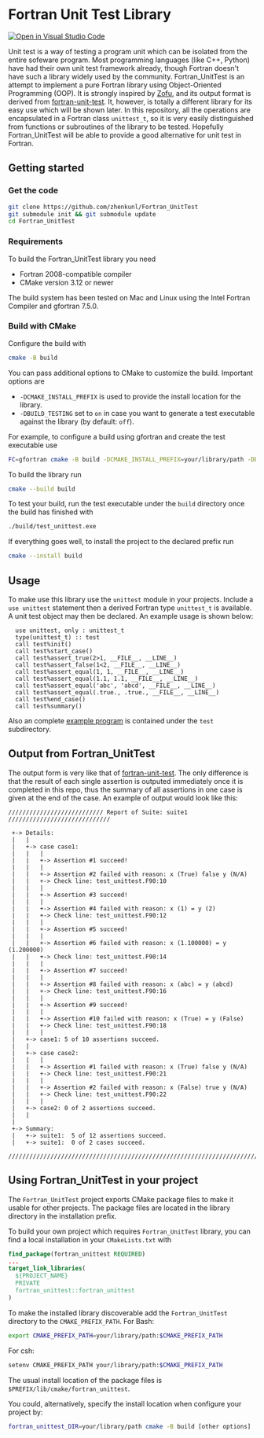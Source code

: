 # Fortran Unit Test Library
[![Open in Visual Studio Code](https://open.vscode.dev/badges/open-in-vscode.svg)](https://open.vscode.dev/github.com/zhenkunl/Fortran_UnitTest)

Unit test is a way of testing a program unit which can be isolated from the entire sofeware program. Most programming languages (like C++, Python) have had their own unit test framework already, though Fortran doesn't have such a library widely used by the community. Fortran_UnitTest is an attempt to implement a pure Fortran library using Object-Oriented Programming (OOP). It is strongly inspired by [Zofu](https://github.com/acroucher/zofu), and its output format is derived from [fortran-unit-test](https://github.com/dongli/fortran-unit-test). It, however, is totally a different library for its easy use which will be shown later. In this repository, all the operations are encapsulated in a Fortran class `unittest_t`, so it is very easily distinguished from functions or subroutines of the library to be tested. Hopefully Fortran_UnitTest will be able to provide a good alternative for unit test in Fortran.

## Getting started

### Get the code
```sh
git clone https://github.com/zhenkunl/Fortran_UnitTest
git submodule init && git submodule update
cd Fortran_UnitTest
```

### Requirements
To build the Fortran_UnitTest library you need
* Fortran 2008-compatible compiler
* CMake version 3.12 or newer

The build system has been tested on Mac and Linux using the Intel Fortran Compiler and gfortran 7.5.0.

### Build with CMake
Configure the build with
```sh
cmake -B build
```
You can pass additional options to CMake to customize the build.
Important options are
* `-DCMAKE_INSTALL_PREFIX` is used to provide the install location for the library.
* `-DBUILD_TESTING` set to `on` in case you want to generate a test executable against the library (by default: `off`).

For example, to configure a build using gfortran and create the test executable use
```sh
FC=gfortran cmake -B build -DCMAKE_INSTALL_PREFIX=your/library/path -DBUILD_TESTING=on
```
To build the library run
```sh
cmake --build build
```
To test your build, run the test executable under the `build` directory once the build has finished with
```sh
./build/test_unittest.exe
```
If everything goes well, to install the project to the declared prefix run
```sh
cmake --install build
```

## Usage
To make use this library use the `unittest` module in your projects. Include a `use unittest` statement then a derived Fortran type `unittest_t` is available. A unit test object may then be declared. An example usage is shown below:
```Fortran
  use unittest, only : unittest_t
  type(unittest_t) :: test
  call test%init()
  call test%start_case()
  call test%assert_true(2>1, __FILE__, __LINE__)
  call test%assert_false(1<2, __FILE__, __LINE__)
  call test%assert_equal(1, 1, __FILE__, __LINE__)
  call test%assert_equal(1.1, 1.1, __FILE__, __LINE__)
  call test%assert_equal('abc', 'abcd', __FILE__, __LINE__)
  call test%assert_equal(.true., .true., __FILE__, __LINE__)
  call test%end_case()
  call test%summary()
```
Also an complete [example program](https://github.com/zhenkunl/Fortran_UnitTest/blob/main/test/test_unittest.F90) is contained under the `test` subdirectory.
## Output from Fortran_UnitTest
The output form is very like that of [fortran-unit-test](https://github.com/dongli/fortran-unit-test). The only difference is that the result of each single assertion is outputed immediately once it is completed in this repo, thus the summary of all assertions in one case is given at the end of the case. An example of output would look like this:
```text
/////////////////////////// Report of Suite: suite1 /////////////////////////////

 +-> Details:
 |   |
 |   +-> case case1:
 |   |   |
 |   |   +-> Assertion #1 succeed!
 |   |   |
 |   |   +-> Assertion #2 failed with reason: x (True) false y (N/A)
 |   |   +-> Check line: test_unittest.F90:10
 |   |   |
 |   |   +-> Assertion #3 succeed!
 |   |   |
 |   |   +-> Assertion #4 failed with reason: x (1) = y (2)
 |   |   +-> Check line: test_unittest.F90:12
 |   |   |
 |   |   +-> Assertion #5 succeed!
 |   |   |
 |   |   +-> Assertion #6 failed with reason: x (1.100000) = y (1.200000)
 |   |   +-> Check line: test_unittest.F90:14
 |   |   |
 |   |   +-> Assertion #7 succeed!
 |   |   |
 |   |   +-> Assertion #8 failed with reason: x (abc) = y (abcd)
 |   |   +-> Check line: test_unittest.F90:16
 |   |   |
 |   |   +-> Assertion #9 succeed!
 |   |   |
 |   |   +-> Assertion #10 failed with reason: x (True) = y (False)
 |   |   +-> Check line: test_unittest.F90:18
 |   |   |
 |   +-> case1: 5 of 10 assertions succeed.
 |   |
 |   +-> case case2:
 |   |   |
 |   |   +-> Assertion #1 failed with reason: x (True) false y (N/A)
 |   |   +-> Check line: test_unittest.F90:21
 |   |   |
 |   |   +-> Assertion #2 failed with reason: x (False) true y (N/A)
 |   |   +-> Check line: test_unittest.F90:22
 |   |   |
 |   +-> case2: 0 of 2 assertions succeed.
 |   |
 |
 +-> Summary:
 |   +-> suite1:  5 of 12 assertions succeed.
 |   +-> suite1:  0 of 2 cases succeed.

////////////////////////////////////////////////////////////////////////////////
```

## Using Fortran_UnitTest in your project
The `Fortran_UnitTest` project exports CMake package files to make it usable for other projects. The package files are located in the library directory in the installation prefix.

To build your own project which requires `Fortran_UnitTest` library, 
you can find a local installation in your `CMakeLists.txt` with
```cmake
find_package(fortran_unittest REQUIRED)
...
target_link_libraries(
  ${PROJECT_NAME}
  PRIVATE
  fortran_unittest::fortran_unittest
)
```
To make the installed library discoverable add the `Fortran_UnitTest` directory to the `CMAKE_PREFIX_PATH`. For Bash:
```sh
export CMAKE_PREFIX_PATH=your/library/path:$CMAKE_PREFIX_PATH
```
For csh:
```sh
setenv CMAKE_PREFIX_PATH your/library/path:$CMAKE_PREFIX_PATH
```
The usual install location of the package files is `$PREFIX/lib/cmake/fortran_unittest`.

You could, alternatively, specify the install location when configure your project by:
```sh
fortran_unittest_DIR=your/library/path cmake -B build [other options]
```

